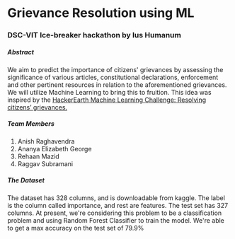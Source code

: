 # Grievance Resolution using ML
### DSC-VIT Ice-breaker hackathon by Ius Humanum

##### Abstract
We aim to predict the importance of citizens' grievances by assessing the significance of various articles, constitutional declarations, enforcement and other pertinent resources in relation to the aforementioned grievances. We will utilize Machine Learning to bring this to fruition.
This idea was inspired by the [HackerEarth Machine Learning Challenge: Resolving citizens’ grievances.](https://www.hackerearth.com/challenges/competitive/hackerearth-machine-learning-challenge-predict-grievance-importance/)

##### Team Members
1. Anish Raghavendra
2. Ananya Elizabeth George
3. Rehaan Mazid
4. Raggav Subramani

##### The Dataset
The dataset has 328 columns, and is downloadable from kaggle. The label is the column called importance, and rest are features. The test set has 327 columns.
At present, we're considering this problem to be a classification problem and using Random Forest Classifier to train the model. We're able to get a max accuracy on the test set of 79.9%
